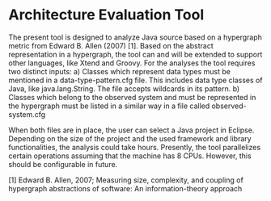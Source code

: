 # Architecture Evaluation Tool

The present tool is designed to analyze Java source based on a hypergraph metric from Edward B. Allen (2007) [1].
Based on the abstract representation in a hypergraph, the tool can and will be extended to support other languages,
like Xtend and Groovy. For the analyses the tool requires two distinct inputs:
a) Classes which represent data types must be mentioned in a data-type-pattern.cfg file. This includes data type
   classes of Java, like java.lang.String. The file accepts wildcards in its pattern.
b) Classes which belong to the observed system and must be represented in the hypergraph must be listed in a 
   similar way in a file called observed-system.cfg

When both files are in place, the user can select a Java project in Eclipse. Depending on the size of the project
and the used framework and library functionalities, the analysis could take hours. Presently, the tool parallelizes
certain operations assuming that the machine has 8 CPUs. However, this should be configurable in future.

[1] Edward B. Allen, 2007; Measuring size, complexity, and coupling of hypergraph abstractions of
    software: An information-theory approach
